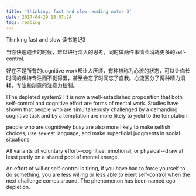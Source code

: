 ```yaml
---
title: 'thinking, fast and slow reading notes 3'
date: 2017-04-29 18:07:24
tags: reading
---
```

Thinking fast and slow 读书笔记3

当你快速跑步的时候，难以进行深入的思考，同时做两件事情会消耗更多的self-control.

好在不是所有的cognitive work都让人厌烦，有种被称为心流的状态，可以让你长时间的保持专注而不觉得累，甚至会忘了时间忘了自我。心流区分了两种精力消耗，专注和刻意的注意力控制。

[The depleted system2]
It is now a well-established proposition that both self-control and cognitive effort are forms of mental work. Studies have shown that people who are simultaneously challenged by a demanding cognitive task and by a temptation are more likely to yield to the temptation.

people who are cognitively busy are also more likely to make selfish choices, use sexiest language, and make superficial judgments in social situations.

All variants of voluntary effort--cognitive, emotional, or physical--draw at least partly on a shared pool of mental energe.

An effort of will or self-control is tiring, if you have had to force yourself to do something, you are less willing or less able to exert self-control when the next challenge comes around. The phenomenon has been named ego depletion.




